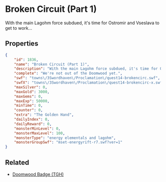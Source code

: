 # Broken Circuit (Part 1)

With the main Lagohm force subdued, it's time for Ostromir and Vseslava to get to work...

## Properties

```json
{
    "id": 1836,
    "name": "Broken Circuit (Part 1)",
    "description": "With the main Lagohm force subdued, it's time for Ostromir and Vseslava to get to work...",
    "complete": "We're not out of the Doomwood yet.",
    "swf": "towns\/3Swordhaven\/Proclamation\/quest14-brokencirc.swf",
    "swfX": "towns\/3Swordhaven\/Proclamation\/quest14-brokencirc-x.swf",
    "maxSilver": 0,
    "maxGold": 3000,
    "maxGems": 0,
    "maxExp": 50000,
    "minTime": 0,
    "counter": 0,
    "extra": "The Golden Hand",
    "dailyIndex": 0,
    "dailyReward": 0,
    "monsterMinLevel": 0,
    "monsterMaxLevel": 100,
    "monsterType": "energy elementals and lagohm",
    "monsterGroupSwf": "mset-energyrift-r7.swf?ver=1"
}
```

## Related

- [Doomwood Badge (TGH)](../items/20334-doomwood-badge-tgh.md)

